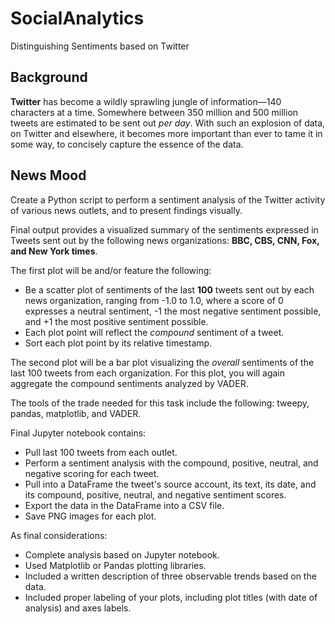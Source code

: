# SocialAnalytics
Distinguishing Sentiments based on Twitter 

## Background

**Twitter** has become a wildly sprawling jungle of information—140 characters at a time. Somewhere between 350 million and 500 million tweets are estimated to be sent out _per day_. With such an explosion of data, on Twitter and elsewhere, it becomes more important than ever to tame it in some way, to concisely capture the essence of the data.


## News Mood

Create a Python script to perform a sentiment analysis of the Twitter activity of various news outlets, and to present findings visually.

Final output provides a visualized summary of the sentiments expressed in Tweets sent out by the following news organizations: **BBC, CBS, CNN, Fox, and New York times**.


The first plot will be and/or feature the following:

* Be a scatter plot of sentiments of the last **100** tweets sent out by each news organization, ranging from -1.0 to 1.0, where a score of 0 expresses a neutral sentiment, -1 the most negative sentiment possible, and +1 the most positive sentiment possible.
* Each plot point will reflect the _compound_ sentiment of a tweet.
* Sort each plot point by its relative timestamp.

The second plot will be a bar plot visualizing the _overall_ sentiments of the last 100 tweets from each organization. For this plot, you will again aggregate the compound sentiments analyzed by VADER.

The tools of the trade needed for this task include the following: tweepy, pandas, matplotlib, and VADER.

Final Jupyter notebook contains:

* Pull last 100 tweets from each outlet.
* Perform a sentiment analysis with the compound, positive, neutral, and negative scoring for each tweet.
* Pull into a DataFrame the tweet's source account, its text, its date, and its compound, positive, neutral, and negative sentiment scores.
* Export the data in the DataFrame into a CSV file.
* Save PNG images for each plot.

As final considerations:

* Complete analysis based on  Jupyter notebook.
* Used Matplotlib or Pandas plotting libraries.
* Included a written description of three observable trends based on the data.
* Included proper labeling of your plots, including plot titles (with date of analysis) and axes labels.
